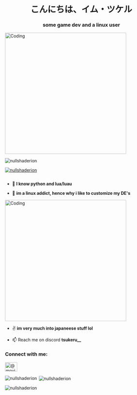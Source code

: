 <h1 align="center">こんにちは、イム・ツケル</h1>
<h3 align="center">some game dev and a linux user</h3>
<img align="center" alt="Coding" width="400" src="https://th.bing.com/th/id/R.b90acfa130e90e678cf51941d196448f?rik=vROLmixwqb4u%2bA&pid=ImgRaw&r=0">


<p align="left"> <img src="https://komarev.com/ghpvc/?username=nullshaderion&label=Profile%20views&color=0e75b6&style=flat" alt="nullshaderion" /> </p>

<p align="left"> <a href="https://github.com/ryo-ma/github-profile-trophy"><img src="https://github-profile-trophy.vercel.app/?username=nullshaderion" alt="nullshaderion" /></a> </p>

<p align="left"> <a href="https://twitter.com/" target="blank"><img src="https://img.shields.io/twitter/follow/?logo=twitter&style=for-the-badge" alt="" /></a> </p>

- 💯 **I know python and lua/luau**

- 💬 **im a linux addict, hence why i like to customize my DE's**

<img align="center" alt="Coding" width="400" src="https://media.tenor.com/25SRIrKFyRQAAAAC/tokyo-japan.gif">

- ✌️ **im very much into japaneese stuff lol**

- 📫 Reach me on discord **tsukeru__**
  
<h3 align="left">Connect with me:</h3>
<p align="left">
<a href="https://www.youtube.com/c/@movieeditz836" target="blank"><img align="center" src="https://raw.githubusercontent.com/rahuldkjain/github-profile-readme-generator/master/src/images/icons/Social/youtube.svg" alt="@movieeditz836" height="30" width="40" /></a>
</p>



<p><img align="left" src="https://github-readme-stats.vercel.app/api/top-langs?username=nullshaderion&show_icons=true&locale=en&layout=compact" alt="nullshaderion" /></p>

<p>&nbsp;<img align="center" src="https://github-readme-stats.vercel.app/api?username=nullshaderion&show_icons=true&locale=en" alt="nullshaderion" /></p>

<p><img align="center" src="https://github-readme-streak-stats.herokuapp.com/?user=nullshaderion&" alt="nullshaderion" /></p>
